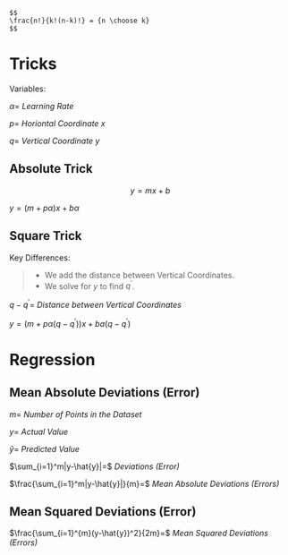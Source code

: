 ```
$$
\frac{n!}{k!(n-k)!} = {n \choose k}
$$
```

# Tricks

Variables:

$\alpha=$ *Learning Rate*

$p=$ *Horiontal Coordinate x*

$q=$ *Vertical Coordinate y*

## Absolute Trick

$$y=mx+b$$

$y=(m+p\alpha)x+b\alpha$

## Square Trick

Key Differences:
> - We add the distance between Vertical Coordinates.
> - We solve for $y$ to find $q^{\prime}$.

$q-q^{\prime}=$ *Distance between Vertical Coordinates*

$y=(m + p\alpha(q-q^{\prime}))x+ba(q-q^{\prime})$


# Regression


## Mean Absolute Deviations (Error)

$m=$ *Number of Points in the Dataset* 

$y=$ *Actual Value*

$\hat{y}=$ *Predicted Value*

$\sum_{i=1}^m|y-\hat{y}|=$ *Deviations (Error)*

$\frac{\sum_{i=1}^m|y-\hat{y}|}{m}=$ *Mean Absolute Deviations (Errors)*


## Mean Squared Deviations (Error)

$\frac{\sum_{i=1}^{m}(y-\hat{y})^2}{2m}=$ *Mean Squared Deviations (Errors)*

